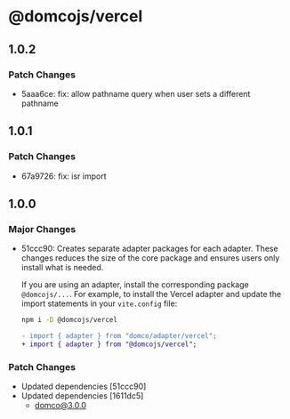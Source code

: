 # @domcojs/vercel

## 1.0.2

### Patch Changes

- 5aaa6ce: fix: allow pathname query when user sets a different pathname

## 1.0.1

### Patch Changes

- 67a9726: fix: isr import

## 1.0.0

### Major Changes

- 51ccc90: Creates separate adapter packages for each adapter. These changes reduces the size of the core package and ensures users only install what is needed.

  If you are using an adapter, install the corresponding package `@domcojs/...`. For example, to install the Vercel adapter and update the import statements in your `vite.config` file:

  ```bash
  npm i -D @domcojs/vercel
  ```

  ```diff
  - import { adapter } from "domco/adapter/vercel";
  + import { adapter } from "@domcojs/vercel";
  ```

### Patch Changes

- Updated dependencies [51ccc90]
- Updated dependencies [1611dc5]
  - domco@3.0.0
